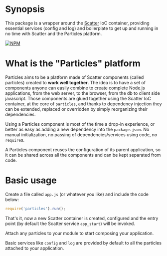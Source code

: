 # Synopsis

This package is a wrapper around the [Scatter](https://github.com/mariocasciaro/scatter) IoC container,
providing essential services (config and log) and boilerplate to get up and running in no time with Scatter and the
Particles platform.

[![NPM](https://nodei.co/npm/particles.png?downloads=true)](https://nodei.co/npm/particles/)

# What is the "Particles" platform

Particles aims to be a platform made of Scatter components (called particles) created to **work well together**.
The idea is to have a set of components anyone can easily combine to create complete Node.js applications, from the
web server, to the browser, from the db to client side javascript.
Those components are glued together using the Scatter IoC container, at the core of `particles`, and thanks
to dependency injection they can be extended, replaced or overridden by simply reorganizing their dependencies.

Using a Particles component is most of the time a drop-in experience, or better as easy as adding a new dependency into
the `package.json`. No manual initialization, no passing of dependencies/services using code, no `require`s.

A Particles component reuses the configuration of its parent application, so it can be shared across all the components
and can be kept separated from code.


# Basic usage

Create a file called `app.js` (or whatever you like) and include the code below:

```javascript
require('particles').run();
```

That's it, now a new Scatter container is created, configured and the entry point (by default the Scatter service `app_start`)
will be invoked.

Attach any particles to your module to start composing your application.

Basic services like `config` and `log` are provided by default to all the particles attached to your application.

